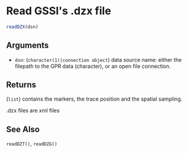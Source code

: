 # Read GSSI's .dzx file

```r
readDZX(dsn)
```

## Arguments

- `dsn`: (`character(1)|connection object`) data source name: either the filepath to the GPR data (character), or an open file connection.

## Returns

(`list`) contains the markers, the trace position and the spatial sampling.

.dzx files are xml files

## See Also

`readDZT()`, `readDZG()`